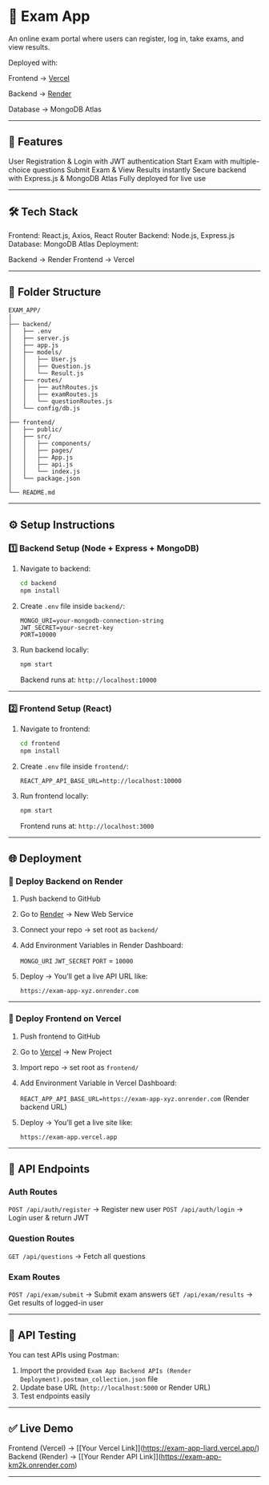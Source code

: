 # 📝 Exam App

An online exam portal where users can register, log in, take exams, and view results.

Deployed with:

 Frontend → [Vercel](https://vercel.com/)
 
 Backend → [Render](https://render.com/)
 
 Database → MongoDB Atlas

---

## 🚀 Features

 User Registration & Login with JWT authentication
 Start Exam with multiple-choice questions
 Submit Exam & View Results instantly
 Secure backend with Express.js & MongoDB Atlas
 Fully deployed for live use

---

## 🛠 Tech Stack

 Frontend: React.js, Axios, React Router
 Backend: Node.js, Express.js
 Database: MongoDB Atlas
 Deployment:

   Backend → Render
   Frontend → Vercel

---

## 📂 Folder Structure

```
EXAM_APP/
│
├── backend/
│   ├── .env
│   ├── server.js
│   ├── app.js
│   ├── models/
│   │   ├── User.js
│   │   ├── Question.js
│   │   └── Result.js
│   ├── routes/
│   │   ├── authRoutes.js
│   │   ├── examRoutes.js
│   │   └── questionRoutes.js
│   └── config/db.js
│
├── frontend/
│   ├── public/
│   ├── src/
│   │   ├── components/
│   │   ├── pages/
│   │   ├── App.js
│   │   ├── api.js
│   │   └── index.js
│   └── package.json
│
└── README.md
```

---

## ⚙️ Setup Instructions

### 1️⃣ Backend Setup (Node + Express + MongoDB)

1. Navigate to backend:

   ```bash
   cd backend
   npm install
   ```

2. Create `.env` file inside `backend/`:

   ```env
   MONGO_URI=your-mongodb-connection-string
   JWT_SECRET=your-secret-key
   PORT=10000
   ```

3. Run backend locally:

   ```bash
   npm start
   ```

   Backend runs at: `http://localhost:10000`

---

### 2️⃣ Frontend Setup (React)

1. Navigate to frontend:

   ```bash
   cd frontend
   npm install
   ```

2. Create `.env` file inside `frontend/`:

   ```env
   REACT_APP_API_BASE_URL=http://localhost:10000
   ```

3. Run frontend locally:

   ```bash
   npm start
   ```

   Frontend runs at: `http://localhost:3000`

---

## 🌐 Deployment

### 🚀 Deploy Backend on Render

1. Push backend to GitHub
2. Go to [Render](https://render.com/) → New Web Service
3. Connect your repo → set root as `backend/`
4. Add Environment Variables in Render Dashboard:

    `MONGO_URI`
    `JWT_SECRET`
    `PORT` = `10000`
5. Deploy → You’ll get a live API URL like:

   ```
   https://exam-app-xyz.onrender.com
   ```

---

### 🚀 Deploy Frontend on Vercel

1. Push frontend to GitHub
2. Go to [Vercel](https://vercel.com/) → New Project
3. Import repo → set root as `frontend/`
4. Add Environment Variable in Vercel Dashboard:

    `REACT_APP_API_BASE_URL=https://exam-app-xyz.onrender.com` (Render backend URL)
5. Deploy → You’ll get a live site like:

   ```
   https://exam-app.vercel.app
   ```

---

## 📖 API Endpoints

### Auth Routes

 `POST /api/auth/register` → Register new user
 `POST /api/auth/login` → Login user & return JWT

### Question Routes

 `GET /api/questions` → Fetch all questions

### Exam Routes

 `POST /api/exam/submit` → Submit exam answers
 `GET /api/exam/results` → Get results of logged-in user

---

## 🧪 API Testing

You can test APIs using Postman:

1. Import the provided `Exam App Backend APIs (Render Deployment).postman_collection.json` file
2. Update base URL (`http://localhost:5000` or Render URL)
3. Test endpoints easily

---

## ✅ Live Demo

 Frontend (Vercel) → \[[Your Vercel Link]](https://exam-app-liard.vercel.app/)
 Backend (Render) → \[[Your Render API Link]](https://exam-app-km2k.onrender.com)

---

